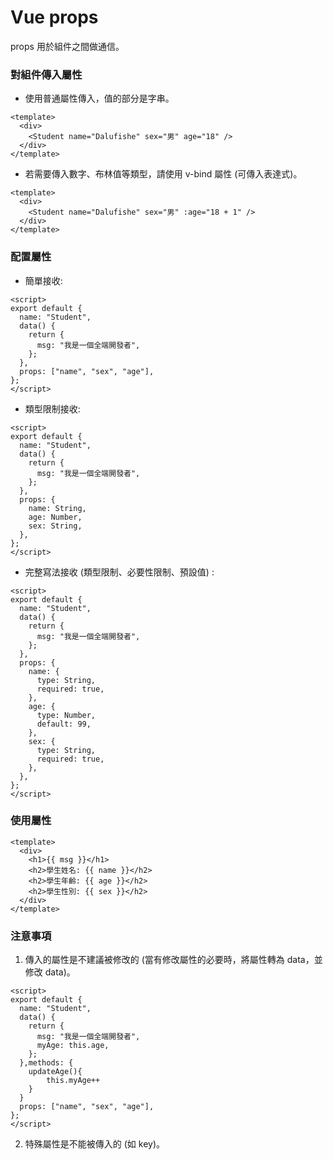 # Vue props

props 用於組件之間做通信。

### 對組件傳入屬性

- 使用普通屬性傳入，值的部分是字串。

```vue
<template>
  <div>
    <Student name="Dalufishe" sex="男" age="18" />
  </div>
</template>
```

- 若需要傳入數字、布林值等類型，請使用 v-bind 屬性 (可傳入表達式)。

```vue
<template>
  <div>
    <Student name="Dalufishe" sex="男" :age="18 + 1" />
  </div>
</template>
```

### 配置屬性

- 簡單接收:

```vue
<script>
export default {
  name: "Student",
  data() {
    return {
      msg: "我是一個全端開發者",
    };
  },
  props: ["name", "sex", "age"],
};
</script>
```

- 類型限制接收:

```vue
<script>
export default {
  name: "Student",
  data() {
    return {
      msg: "我是一個全端開發者",
    };
  },
  props: {
    name: String,
    age: Number,
    sex: String,
  },
};
</script>
```

- 完整寫法接收 (類型限制、必要性限制、預設值) :

```vue
<script>
export default {
  name: "Student",
  data() {
    return {
      msg: "我是一個全端開發者",
    };
  },
  props: {
    name: {
      type: String,
      required: true,
    },
    age: {
      type: Number,
      default: 99,
    },
    sex: {
      type: String,
      required: true,
    },
  },
};
</script>
```

### 使用屬性

```vue
<template>
  <div>
    <h1>{{ msg }}</h1>
    <h2>學生姓名: {{ name }}</h2>
    <h2>學生年齡: {{ age }}</h2>
    <h2>學生性別: {{ sex }}</h2>
  </div>
</template>
```

### 注意事項

1. 傳入的屬性是不建議被修改的 (當有修改屬性的必要時，將屬性轉為 data，並修改 data)。

```vue
<script>
export default {
  name: "Student",
  data() {
    return {
      msg: "我是一個全端開發者",
      myAge: this.age,
    };
  },methods: {
    updateAge(){
        this.myAge++
    }
  }
  props: ["name", "sex", "age"],
};
</script>
```

2. 特殊屬性是不能被傳入的 (如 key)。